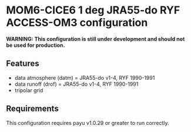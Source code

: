 # MOM6-CICE6 1 deg JRA55-do RYF ACCESS-OM3 configuration

**WARNING: This configuration is still under development and should not be used for production.**

## Features

- data atmosphere (datm) = JRA55-do v1-4, RYF 1990-1991
- data runoff (drof) = JRA55-do v1-4, RYF 1990-1991
- tripolar grid

## Requirements

This configuration requires payu v1.0.29 or greater to run correctly.
